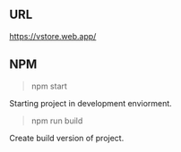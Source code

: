 ## URL
https://vstore.web.app/

## NPM 
> npm start

Starting project in development enviorment.

> npm run build

Create build version of project.